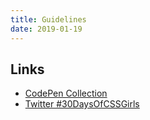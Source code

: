 ```yaml
---
title: Guidelines
date: 2019-01-19
---
```


## Links

- [CodePen Collection](https://codepen.io/collection/XJJoBY/)
- [Twitter #30DaysOfCSSGirls](https://twitter.com/search?f=tweets&q=%2330DaysOfCSSGirls)

